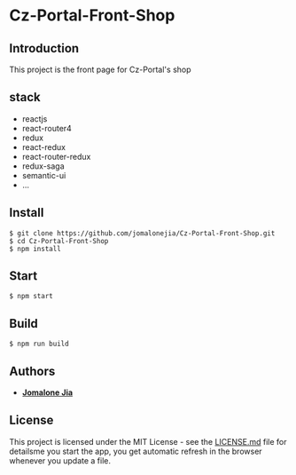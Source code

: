 # Cz-Portal-Front-Shop

## Introduction

This project is the front page for Cz-Portal's shop

## stack
* reactjs
* react-router4
* redux
* react-redux
* react-router-redux
* redux-saga
* semantic-ui
* ...

## Install

    $ git clone https://github.com/jomalonejia/Cz-Portal-Front-Shop.git
    $ cd Cz-Portal-Front-Shop
    $ npm install


## Start

    $ npm start

## Build

    $ npm run build



## Authors

* **[Jomalone Jia](https://github.com/jomalonejia)** 

## License

This project is licensed under the MIT License - see the [LICENSE.md](LICENSE.md) file for detailsme you start the app, you get automatic refresh in the browser whenever you update a file.